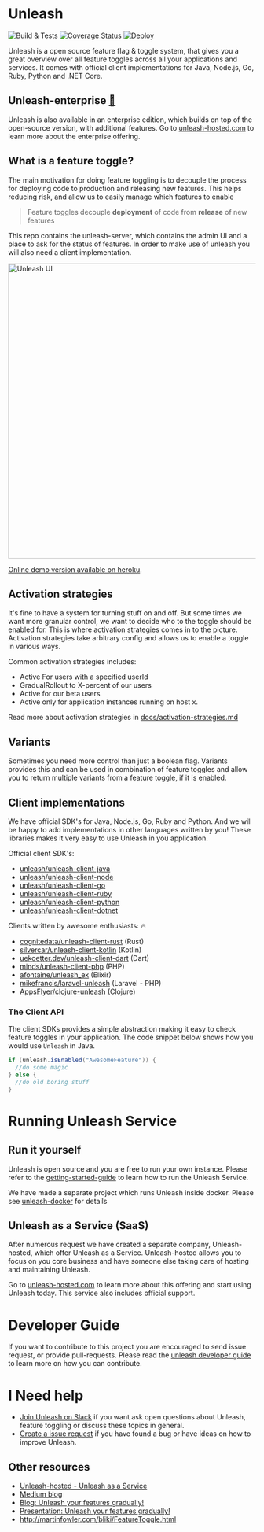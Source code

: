 # Unleash

![Build & Tests](https://github.com/Unleash/unleash/workflows/Build%20%26%20Tests/badge.svg?branch=master) [![Coverage Status](https://coveralls.io/repos/github/Unleash/unleash/badge.svg?branch=master)](https://coveralls.io/github/Unleash/unleash?branch=master) [![Deploy](https://www.herokucdn.com/deploy/button.svg)](https://www.heroku.com/deploy/?template=https://github.com/Unleash/unleash)

Unleash is a open source feature flag & toggle system, that gives you a great overview over all feature toggles across all your applications and services. It comes with official client implementations for Java, Node.js, Go, Ruby, Python and .NET Core.

## Unleash-enterprise [:link:](https://www.unleash-hosted.com/open-source)

Unleash is also available in an enterprise edition, which builds on top of the open-source version, with additional features. Go to [unleash-hosted.com](https://www.unleash-hosted.com/open-source) to learn more about the enterprise offering.

## What is a feature toggle?

The main motivation for doing feature toggling is to decouple the process for deploying code to production and releasing new features. This helps reducing risk, and allow us to easily manage which features to enable

> Feature toggles decouple **deployment** of code from **release** of new features

This repo contains the unleash-server, which contains the admin UI and a place to ask for the status of features. In order to make use of unleash you will also need a client implementation.

<img src="https://github.com/Unleash/unleash/raw/master/docs/assets/dashboard_new.png" alt="Unleash UI" width="600" />

[Online demo version available on heroku](https://unleash.herokuapp.com/#/features).

## Activation strategies

It's fine to have a system for turning stuff on and off. But some times we want more granular control, we want to decide who to the toggle should be enabled for. This is where activation strategies comes in to the picture. Activation strategies take arbitrary config and allows us to enable a toggle in various ways.

Common activation strategies includes:

- Active For users with a specified userId
- GradualRollout to X-percent of our users
- Active for our beta users
- Active only for application instances running on host x.

Read more about activation strategies in [docs/activation-strategies.md](./docs/activation-strategies.md)

## Variants

Sometimes you need more control than just a boolean flag. Variants provides this and can be used in combination of feature toggles and allow you to return multiple variants from a feature toggle, if it is enabled.

## Client implementations

We have official SDK's for Java, Node.js, Go, Ruby and Python. And we will be happy to add implementations in other languages written by you! These libraries makes it very easy to use Unleash in you application.

Official client SDK's:

- [unleash/unleash-client-java](https://github.com/unleash/unleash-client-java)
- [unleash/unleash-client-node](https://github.com/unleash/unleash-client-node)
- [unleash/unleash-client-go](https://github.com/unleash/unleash-client-go)
- [unleash/unleash-client-ruby](https://github.com/unleash/unleash-client-ruby)
- [unleash/unleash-client-python](https://github.com/Unleash/unleash-client-python)
- [unleash/unleash-client-dotnet](https://github.com/Unleash/unleash-client-dotnet)

Clients written by awesome enthusiasts: :fire:

- [cognitedata/unleash-client-rust](https://github.com/cognitedata/unleash-client-rust) (Rust)
- [silvercar/unleash-client-kotlin](https://github.com/silvercar/unleash-client-kotlin) (Kotlin)
- [uekoetter.dev/unleash-client-dart](https://pub.dev/packages/unleash) (Dart)
- [minds/unleash-client-php](https://gitlab.com/minds/unleash-client-php) (PHP)
- [afontaine/unleash_ex](https://gitlab.com/afontaine/unleash_ex) (Elixir)
- [mikefrancis/laravel-unleash](https://github.com/mikefrancis/laravel-unleash) (Laravel - PHP)
- [AppsFlyer/clojure-unleash](https://github.com/AppsFlyer/unleash-client-clojure) (Clojure)

### The Client API

The client SDKs provides a simple abstraction making it easy to check feature toggles in your application. The code snippet below shows how you would use `Unleash` in Java.

```java
if (unleash.isEnabled("AwesomeFeature")) {
  //do some magic
} else {
  //do old boring stuff
}
```

# Running Unleash Service

## Run it yourself

Unleash is open source and you are free to run your own instance. Please refer to the [getting-started-guide](https://unleash.github.io/docs/getting_started) to learn how to run the Unleash Service.

We have made a separate project which runs Unleash inside docker. Please see [unleash-docker](https://github.com/Unleash/unleash-docker) for details

## Unleash as a Service (SaaS)

After numerous request we have created a separate company, Unleash-hosted, which offer Unleash as a Service. Unleash-hosted allows you to focus on you core business and have someone else taking care of hosting and maintaining Unleash.

Go to [unleash-hosted.com](https://www.unleash-hosted.com/open-source) to learn more about this offering and start using Unleash today. This service also includes official support.

# Developer Guide

If you want to contribute to this project you are encouraged to send issue request, or provide pull-requests. Please read the [unleash developer guide](./docs/developer-guide.md) to learn more on how you can contribute.

# I Need help

- [Join Unleash on Slack](https://join.slack.com/t/unleash-community/shared_invite/enQtNjUxMjU2MDc0MTAxLTJjYmViYjkwYmE0ODVlNmY1YjcwZGRmZWU5MTU1YTQ1Nzg5ZWQ2YzBlY2U1MjlmZDg5ZDRmZTMzNmQ5YmEyOGE) if you want ask open questions about Unleash, feature toggling or discuss these topics in general.
- [Create a issue request](https://github.com/Unleash/unleash/issues/new) if you have found a bug or have ideas on how to improve Unleash.

## Other resources

- [Unleash-hosted - Unleash as a Service](https://www.unleash-hosted.com)
- [Medium blog](https://medium.com/unleash-hosted)
- [Blog: Unleash your features gradually!](http://bytes.schibsted.com/unleash-features-gradually/)
- [Presentation: Unleash your features gradually!](http://ivarconr.github.io/feature-toggles-presentation/sch-dev-lunch-2017/#1)
- http://martinfowler.com/bliki/FeatureToggle.html

